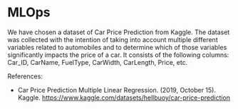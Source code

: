 # MLOps

We have chosen a dataset of Car Price Prediction from Kaggle. The dataset was collected
with the intention of taking into account multiple different variables related to automobiles and to determine which of those variables significantly impacts the price of a car. It consists of the following columns: Car_ID, CarName, FuelType, CarWidth, CarLength, Price, etc.


References:
- Car Price Prediction Multiple Linear Regression. (2019, October 15). Kaggle.
https://www.kaggle.com/datasets/hellbuoy/car-price-prediction
